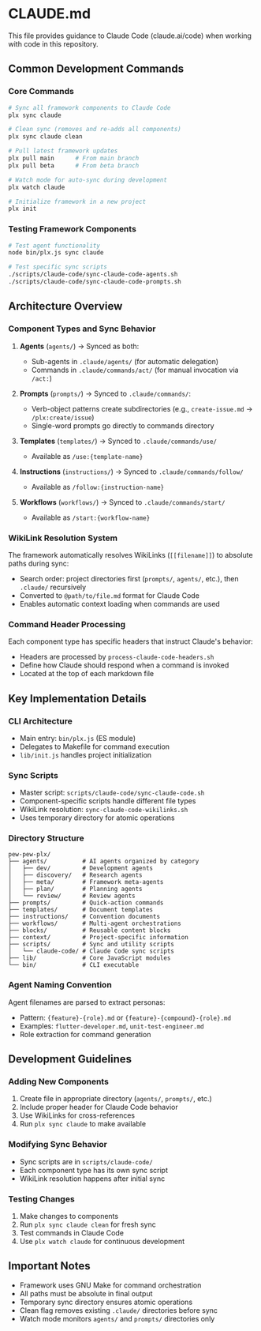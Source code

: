 # CLAUDE.md

This file provides guidance to Claude Code (claude.ai/code) when working with code in this repository.

## Common Development Commands

### Core Commands
```bash
# Sync all framework components to Claude Code
plx sync claude

# Clean sync (removes and re-adds all components)
plx sync claude clean

# Pull latest framework updates
plx pull main      # From main branch
plx pull beta      # From beta branch

# Watch mode for auto-sync during development
plx watch claude

# Initialize framework in a new project
plx init
```

### Testing Framework Components
```bash
# Test agent functionality
node bin/plx.js sync claude

# Test specific sync scripts
./scripts/claude-code/sync-claude-code-agents.sh
./scripts/claude-code/sync-claude-code-prompts.sh
```

## Architecture Overview

### Component Types and Sync Behavior

1. **Agents** (`agents/`) → Synced as both:
   - Sub-agents in `.claude/agents/` (for automatic delegation)
   - Commands in `.claude/commands/act/` (for manual invocation via `/act:`)

2. **Prompts** (`prompts/`) → Synced to `.claude/commands/`:
   - Verb-object patterns create subdirectories (e.g., `create-issue.md` → `/plx:create/issue`)
   - Single-word prompts go directly to commands directory

3. **Templates** (`templates/`) → Synced to `.claude/commands/use/`
   - Available as `/use:{template-name}`

4. **Instructions** (`instructions/`) → Synced to `.claude/commands/follow/`
   - Available as `/follow:{instruction-name}`

5. **Workflows** (`workflows/`) → Synced to `.claude/commands/start/`
   - Available as `/start:{workflow-name}`

### WikiLink Resolution System

The framework automatically resolves WikiLinks (`[[filename]]`) to absolute paths during sync:
- Search order: project directories first (`prompts/`, `agents/`, etc.), then `.claude/` recursively
- Converted to `@path/to/file.md` format for Claude Code
- Enables automatic context loading when commands are used

### Command Header Processing

Each component type has specific headers that instruct Claude's behavior:
- Headers are processed by `process-claude-code-headers.sh`
- Define how Claude should respond when a command is invoked
- Located at the top of each markdown file

## Key Implementation Details

### CLI Architecture
- Main entry: `bin/plx.js` (ES module)
- Delegates to Makefile for command execution
- `lib/init.js` handles project initialization

### Sync Scripts
- Master script: `scripts/claude-code/sync-claude-code.sh`
- Component-specific scripts handle different file types
- WikiLink resolution: `sync-claude-code-wikilinks.sh`
- Uses temporary directory for atomic operations

### Directory Structure
```
pew-pew-plx/
├── agents/          # AI agents organized by category
│   ├── dev/         # Development agents
│   ├── discovery/   # Research agents
│   ├── meta/        # Framework meta-agents
│   ├── plan/        # Planning agents
│   └── review/      # Review agents
├── prompts/         # Quick-action commands
├── templates/       # Document templates
├── instructions/    # Convention documents
├── workflows/       # Multi-agent orchestrations
├── blocks/          # Reusable content blocks
├── context/         # Project-specific information
├── scripts/         # Sync and utility scripts
│   └── claude-code/ # Claude Code sync scripts
├── lib/             # Core JavaScript modules
└── bin/             # CLI executable
```

### Agent Naming Convention
Agent filenames are parsed to extract personas:
- Pattern: `{feature}-{role}.md` or `{feature}-{compound}-{role}.md`
- Examples: `flutter-developer.md`, `unit-test-engineer.md`
- Role extraction for command generation

## Development Guidelines

### Adding New Components
1. Create file in appropriate directory (`agents/`, `prompts/`, etc.)
2. Include proper header for Claude Code behavior
3. Use WikiLinks for cross-references
4. Run `plx sync claude` to make available

### Modifying Sync Behavior
- Sync scripts are in `scripts/claude-code/`
- Each component type has its own sync script
- WikiLink resolution happens after initial sync

### Testing Changes
1. Make changes to components
2. Run `plx sync claude clean` for fresh sync
3. Test commands in Claude Code
4. Use `plx watch claude` for continuous development

## Important Notes

- Framework uses GNU Make for command orchestration
- All paths must be absolute in final output
- Temporary sync directory ensures atomic operations
- Clean flag removes existing `.claude/` directories before sync
- Watch mode monitors `agents/` and `prompts/` directories only
